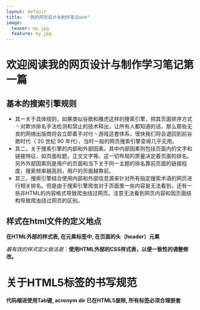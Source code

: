 ```yaml
---
layout: default
title:  "我的网页设计与制作笔记one"
image:
  teaser: my.jpg
  feature: my.jpg
---
```


# 欢迎阅读我的网页设计与制作学习笔记第一篇

## 基本的搜索引擎规则
+ 其一关于具体规则，如果类似谷歌和雅虎这样的搜索引擎，把其页面排序方式丶对欺诈排名手法检测和禁止的技术释出，让所有人都知道的话，那么那些无良的网络出版商将会立即着手对付丶游戏这套体系，很快我们将会退回到前谷歌时代（ 20 世纪 90 年代），当时一般的网页搜索引擎变得几乎无用。
+ 其二，关于搜索引擎的内部和外部因素。其中内部因素则包括页面内的文字和链接特征，如页面标题，正文文字等。这一切布局的质量决定着页面的排名。另外外部因素则是用户的页面和当下关于同一主题的排名靠前页面的链接程度，搜索频率越高则，用户的页面越靠前。
+ 其三，搜索引擎结合使用内部和外部信息源来针对所有指定搜索术语的网页进行相关排名。但是由于搜索引擎爬虫对于页面里一些内容是无法看到，还有一些非HTML的内容格式导致爬虫绕过网页。注意无法看到网页内容和因页面结构导致爬虫绕过网页的区别。

## 样式在html文件的定义地点

**在HTML外部的样式表, 在元素标签中, 在页面的头（header）元素**

*最有效的样式定义做法是*：**使用HTML外部的CSS样式表，以便一致性的调整修改。**

# 关于HTML5标签的书写规范
**代码缩进使用Tab键, acronym dir 已在HTML5废除, 所有标签必须合理嵌套**